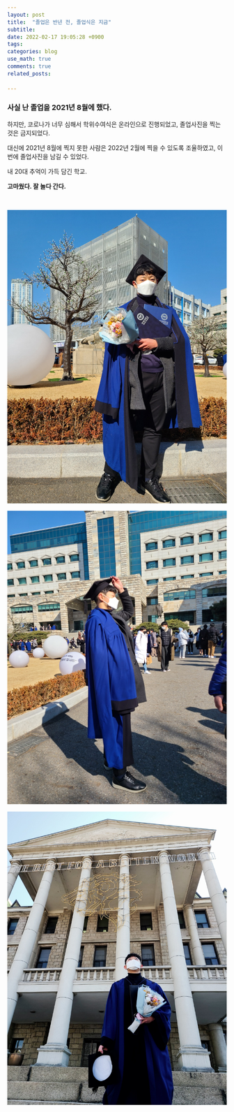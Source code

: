 ```yaml
---
layout: post
title:  "졸업은 반년 전, 졸업식은 지금"
subtitle:   
date: 2022-02-17 19:05:28 +0900
tags:
categories: blog
use_math: true
comments: true
related_posts:

---
```


### 사실 난 졸업을 2021년 8월에 했다.<br/>

하지만, 코로나가 너무 심해서 학위수여식은 온라인으로 진행되었고, 졸업사진을 찍는 것은 금지되었다.<br/>

대신에 2021년 8월에 찍지 못한 사람은 2022년 2월에 찍을 수 있도록 조율하였고, 이번에 졸업사진을 남길 수 있었다.<br/>

내 20대 추억이 가득 담긴 학교.<br/>

**고마웠다. 잘 놀다 간다.**<br/>

<br/>

![졸업사진1](https://github.com/WookeyKim95/WookeyKim95.github.io/blob/main/assets/img/blog/2022_02_17_1.jpg?raw=true)
<br/>

![졸업사진2](https://github.com/WookeyKim95/WookeyKim95.github.io/blob/main/assets/img/blog/2022_02_17_2.jpg?raw=true)
<br/>

![졸업사진3](https://github.com/WookeyKim95/WookeyKim95.github.io/blob/main/assets/img/blog/2022_02_17_3.jpg?raw=true)